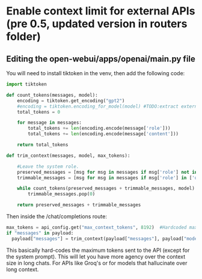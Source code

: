 # Enable context limit for external APIs (pre 0.5, updated version in routers folder)

## Editing the open-webui/apps/openai/main.py file

You will need to install tiktoken in the venv, then add the following code:

```python
import tiktoken

def count_tokens(messages, model):
    encoding = tiktoken.get_encoding("gpt2")
    #encoding = tiktoken.encoding_for_model(model) #TODO:extract external model name??
    total_tokens = 0

    for message in messages:
        total_tokens += len(encoding.encode(message['role']))
        total_tokens += len(encoding.encode(message['content']))

    return total_tokens

def trim_context(messages, model, max_tokens):

    #Leave the system role.
    preserved_messages = [msg for msg in messages if msg['role'] not in ['user', 'assistant']]
    trimmable_messages = [msg for msg in messages if msg['role'] in ['user', 'assistant']]

    while count_tokens(preserved_messages + trimmable_messages, model) > max_tokens:
        trimmable_messages.pop(0)

    return preserved_messages + trimmable_messages

```

Then inside the /chat/completions route:

```python
max_tokens = api_config.get("max_context_tokens", 8192)  #Hardcoded max tokens.
if "messages" in payload:
  payload["messages"] = trim_context(payload["messages"], payload["model"], max_tokens)
```

This basically hard-codes the maximum tokens sent to the API (except for the system prompt). This will let you have more agency over the context size in long chats. For APIs like Groq's or for models that hallucinate over long context.
